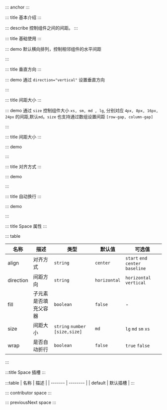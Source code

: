 ::: anchor
:::

::: title 基本介绍
:::

::: describe 控制组件之间的间距。
:::

::: title 基础使用
:::

::: demo 默认横向排列，控制相邻组件的水平间距

<template>
  <lay-space>
    <lay-button v-for="idx of 5" type="primary">按钮 {{idx}}</lay-button>
  </lay-space>
</template>

<script>
import { ref } from 'vue'

export default {
  setup() {

    return {
    }
  }
}
</script>

:::


::: title 垂直方向
:::

::: demo 通过 `direction="vertical"` 设置垂直方向

<template>
  <lay-space direction="vertical" fill wrap>
    <lay-button v-for="idx of 5" type="primary" :fluid="true">按钮 {{idx}}</lay-button>
  </lay-space>
</template>

<script>
import { ref } from 'vue'

export default {
  setup() {

    return {
    }
  }
}
</script>

:::


::: title 间距大小
:::

::: demo 通过 `size` 控制组件大小 `xs, sm, md , lg`, 分别对应 `4px, 8px, 16px, 24px` 的间距,默认`md`。`size` 也支持通过数组设置间距 `[row-gap, column-gap]`

<template>
    <lay-radio 
      v-for="sizeKey of sizeKeys" 
      v-model="sizeSelected" 
      name="action" 
      :value="sizeKey"
       @change="changeSize">
      {{sizeKey}}
    </lay-radio>
    <br><br>
  <lay-space :size="spaceSize">
    <lay-button v-for="idx of 5" type="primary">按钮 {{idx}}</lay-button>
  </lay-space>
</template>

<script>
import { ref } from 'vue'

export default {
  setup() {
    const sizeKeys = ["xs","sm","md","lg"];
    const spaceSize = ref();

    const sizeSelected = ref("sm");
    const changeSize = function( key ) {
      spaceSize.value = key;
    }

    return {
        sizeSelected,
        changeSize,
        spaceSize,
    }
  }
}
</script>

:::

::: title 间距大小
:::

::: demo

<template>
  <lay-slider v-model="customSize"></lay-slider>
  <br><br>
  <lay-space :size="customSize">
    <lay-button v-for="idx of 5" type="primary">按钮 {{idx}}</lay-button>
  </lay-space>
</template>

<script>
import { ref } from 'vue'

export default {
  setup() {
    const customSize = ref(8);

    return {
        customSize,
    }
  }
}
</script>

:::


::: title 对齐方式
:::

::: demo

<template>
    <lay-radio 
      v-for="alignKey of alignKeys" 
      v-model="alignSelected" 
      name="action" 
      :value="alignKey"
       @change="changeAlign">
      {{alignKey}}
    </lay-radio>
    <br><br>
  <lay-space :align="spaceAlign" style="backgroundColor: whitesmoke;padding: 10px;">
    <span>Space:</span>
    <lay-button>默认按钮</lay-button>
    <lay-card title="标题">
      内容
    </lay-card>
  </lay-space>
</template>

<script>
import { ref } from 'vue'

export default {
  setup() {
    const alignKeys = ["start", "center","end","baseline"];
    const spaceAlign = ref();

    const alignSelected = ref("center");
    const changeAlign = function( key ) {
      spaceAlign.value = key;
    }

    return {
      alignSelected,
      changeAlign,
      spaceAlign,
    }
  }
}
</script>

:::


::: title 自动换行
:::

::: demo

<template>
  <lay-space wrap :size="[16,24]">
    <lay-button v-for="_ of 20">默认按钮{{_}}</lay-button>
  </lay-space>
</template>

<script>
import { ref } from 'vue'

export default {
  setup() {

    return {
    }
  }
}
</script>

:::


::: title Space 属性
:::

::: table

| 名称      | 描述                | 类型                                      | 默认值       | 可选值                            |
| --------- | -------------------| ----------------------------------------- | ------------ | --------------------------------- |
| align     | 对齐方式            | `string`                                  | `center`     | `start` `end` `center` `baseline` |
| direction | 间距方向            | `string`                                  | `horizontal` | `horizontal` `vertical`           |
| fill      | 子元素是否填充父容器 | `boolean`                                 | `false`      | -                                 |
| size      | 间距大小            | `string` `number` `[size,size]`           | `md`         | `lg` `md` `sm` `xs`               |
| wrap      | 是否自动折行         | `boolean`                                | `false`      | `true` `false`                    |

:::

:::title Space 插槽
:::

:::table
| 名称    | 描述     |
| ------- | -------- |
| default | 默认插槽 |
:::


::: contributor space
::: 

::: previousNext space
:::